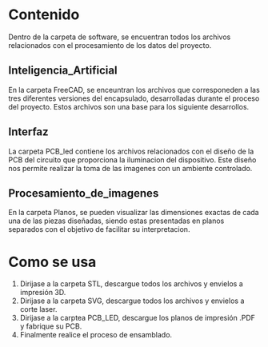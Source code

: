 # Contenido
Dentro de la carpeta de software, se encuentran todos los archivos relacionados con el procesamiento de los datos del proyecto.

## Inteligencia_Artificial
En la carpeta FreeCAD, se enceuntran los archivos que corresponeden a las tres diferentes versiones del encapsulado, desarrolladas durante el proceso del proyecto. Estos archivos son una base para los siguiente desarrollos. 

## Interfaz
La carpeta PCB_led contiene los archivos relacionados con el diseño de la PCB del circuito que proporciona la iluminacion del dispositivo. Este diseño nos permite realizar la toma de las imagenes con un ambiente controlado. 

## Procesamiento_de_imagenes
En la carpeta Planos, se pueden visualizar las dimensiones exactas de cada una de las piezas diseñadas, siendo estas presentadas en planos separados con el objetivo de facilitar su interpretacion. 

# Como se usa
1. Dirijase a la carpeta STL,  descargue todos los archivos y envielos a impresión 3D.
2. Dirijase a la carpeta SVG,  descargue todos los archivos y envielos a corte laser. 
3. Dirijase a la carptea PCB_LED, descargue los planos de impresión .PDF y fabrique su PCB.
4. Finalmente realice el proceso de ensamblado. 

